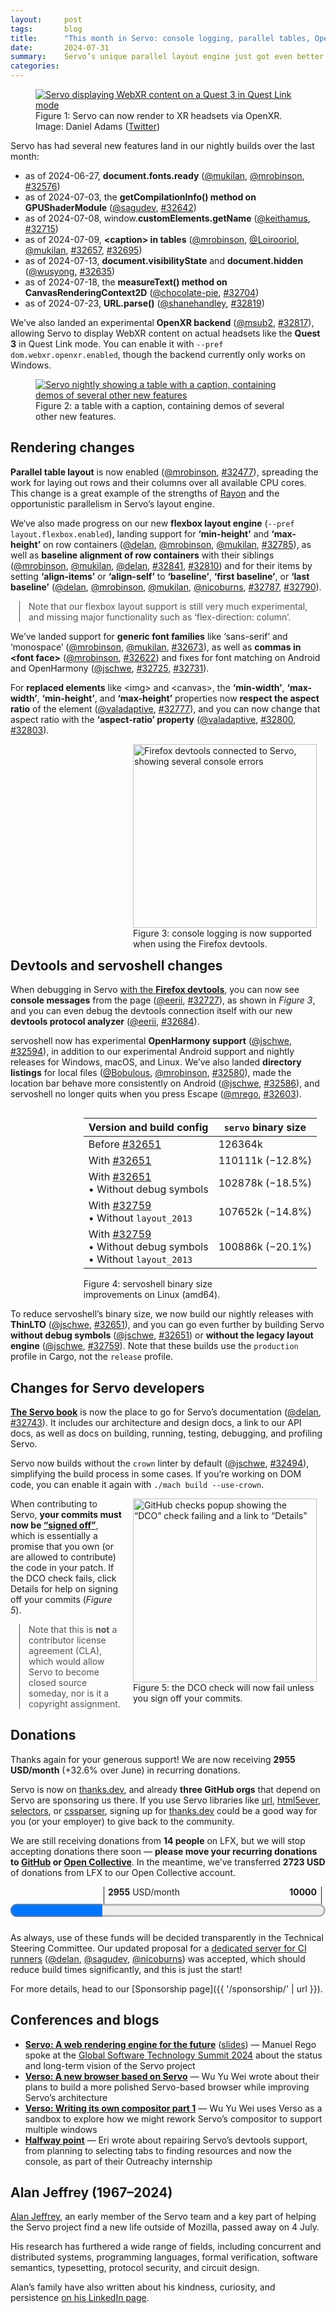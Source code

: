 ```yaml
---
layout:     post
tags:       blog
title:      "This month in Servo: console logging, parallel tables, OpenXR, and more!"
date:       2024-07-31
summary:    Servo’s unique parallel layout engine just got even better.
categories:
---
```


<figure><a href="{{ '/img/blog/quest-3-passthrough.png' | url }}"><img src="{{ '/img/blog/quest-3-passthrough.png' | url }}"
    alt="Servo displaying WebXR content on a Quest 3 in Quest Link mode"></a>
<figcaption>Figure 1: Servo can now render to XR headsets via OpenXR. Image: Daniel Adams (<a href="https://twitter.com/msub2official/status/1818533316477251669">Twitter</a>)</figcaption></figure>

<span class=_floatmin></span>
Servo has had several new features land in our nightly builds over the last month:

- as of 2024-06-27, **document.fonts.ready** ([@mukilan](https://github.com/mukilan), [@mrobinson](https://github.com/mrobinson), [#32576](https://github.com/servo/servo/pull/32576))
- as of 2024-07-03, the **getCompilationInfo() method on GPUShaderModule** ([@sagudev](https://github.com/sagudev), [#32642](https://github.com/servo/servo/pull/32642))
- as of 2024-07-08, window.**customElements.getName** ([@keithamus](https://github.com/keithamus), [#32715](https://github.com/servo/servo/pull/32715))
- as of 2024-07-09, **&lt;caption> in tables** ([@mrobinson](https://github.com/mrobinson), [@Loirooriol](https://github.com/Loirooriol), [@mukilan](https://github.com/mukilan), [#32657](https://github.com/servo/servo/pull/32657), [#32695](https://github.com/servo/servo/pull/32695))
- as of 2024-07-13, **document.visibilityState** and **document.hidden** ([@wusyong](https://github.com/wusyong), [#32635](https://github.com/servo/servo/pull/32635))
- as of 2024-07-18, the **measureText() method on CanvasRenderingContext2D** ([@chocolate-pie](https://github.com/chocolate-pie), [#32704](https://github.com/servo/servo/pull/32704))
- as of 2024-07-23, **URL.parse()** ([@shanehandley](https://github.com/shanehandley), [#32819](https://github.com/servo/servo/pull/32819))

We’ve also landed an experimental **OpenXR backend** ([@msub2](https://github.com/msub2), [#32817](https://github.com/servo/servo/pull/32817)), allowing Servo to display WebXR content on actual headsets like the **Quest 3** in Quest Link mode.
You can enable it with `--pref dom.webxr.openxr.enabled`, though the backend currently only works on Windows.

<figure><a href="{{ '/img/blog/july-2024.png' | url }}"><img src="{{ '/img/blog/july-2024.png' | url }}"
    alt="Servo nightly showing a table with a caption, containing demos of several other new features"></a>
<figcaption>Figure 2: a table with a caption, containing demos of several other new features.</figcaption></figure>

## <span class=_floatmin></span>Rendering changes

**Parallel table layout** is now enabled ([@mrobinson](https://github.com/mrobinson), [#32477](https://github.com/servo/servo/pull/32477)), spreading the work for laying out rows and their columns over all available CPU cores.
This change is a great example of the strengths of [Rayon](https://crates.io/crates/rayon) and the opportunistic parallelism in Servo’s layout engine.

We‘ve also made progress on our new **flexbox layout engine** (`--pref layout.flexbox.enabled`), landing support for **‘min-height’** and **‘max-height’** on row containers ([@delan](https://github.com/delan), [@mrobinson](https://github.com/mrobinson), [@mukilan](https://github.com/mukilan), [#32785](https://github.com/servo/servo/pull/32785)), as well as **baseline alignment of row containers** with their siblings ([@mrobinson](https://github.com/mrobinson), [@mukilan](https://github.com/mukilan), [@delan](https://github.com/delan), [#32841](https://github.com/servo/servo/pull/32841), [#32810](https://github.com/servo/servo/pull/32810)) and for their items by setting **‘align-items’** or **‘align-self’** to **‘baseline’**, **‘first baseline’**, or **‘last baseline’** ([@delan](https://github.com/delan), [@mrobinson](https://github.com/mrobinson), [@mukilan](https://github.com/mukilan), [@nicoburns](https://github.com/nicoburns), [#32787](https://github.com/servo/servo/pull/32787), [#32790](https://github.com/servo/servo/pull/32790)).

<aside class="_note">

Note that our flexbox layout support is still very much experimental, and missing major functionality such as ‘flex-direction: column’.
</aside>

We’ve landed support for **generic font families** like ‘sans-serif’ and ‘monospace’ ([@mrobinson](https://github.com/mrobinson), [@mukilan](https://github.com/mukilan), [#32673](https://github.com/servo/servo/pull/32673)), as well as **commas in &lt;font face>** ([@mrobinson](https://github.com/mrobinson), [#32622](https://github.com/servo/servo/pull/32622)) and fixes for font matching on Android and OpenHarmony ([@jschwe](https://github.com/jschwe), [#32725](https://github.com/servo/servo/pull/32725), [#32731](https://github.com/servo/servo/pull/32731)).

For **replaced elements** like &lt;img> and &lt;canvas>, the **‘min-width’**, **‘max-width’**, **‘min-height’**, and **‘max-height’** properties now **respect the aspect ratio** of the element ([@valadaptive](https://github.com/valadaptive), [#32777](https://github.com/servo/servo/pull/32777)), and you can now change that aspect ratio with the **‘aspect-ratio’ property** ([@valadaptive](https://github.com/valadaptive), [#32800](https://github.com/servo/servo/pull/32800), [#32803](https://github.com/servo/servo/pull/32803)).

<figure class="_figr"><a href="{{ '/img/blog/devtools-july-2024.png' | url }}"><img src="{{ '/img/blog/devtools-july-2024.png' | url }}"
    alt="Firefox devtools connected to Servo, showing several console errors"></a>
<figcaption>Figure 3: console logging is now supported when using the Firefox devtools.</figcaption></figure>

## <span class=_floatmin></span>Devtools and servoshell changes

When debugging in Servo [with the **Firefox devtools**](https://book.servo.org/running-servoshell.html), you can now see **console messages** from the page ([@eerii](https://github.com/eerii), [#32727](https://github.com/servo/servo/pull/32727)), as shown in *Figure 3*, and you can even debug the devtools connection itself with our new **devtools protocol analyzer** ([@eerii](https://github.com/eerii), [#32684](https://github.com/servo/servo/pull/32684)).

servoshell now has experimental **OpenHarmony support** ([@jschwe](https://github.com/jschwe), [#32594](https://github.com/servo/servo/pull/32594)), in addition to our experimental Android support and nightly releases for Windows, macOS, and Linux.
We’ve also landed **directory listings** for local files ([@Bobulous](https://github.com/Bobulous), [@mrobinson](https://github.com/mrobinson), [#32580](https://github.com/servo/servo/pull/32580)), made the location bar behave more consistently on Android ([@jschwe](https://github.com/jschwe), [#32586](https://github.com/servo/servo/pull/32586)), and servoshell no longer quits when you press Escape ([@mrego](https://github.com/mrego), [#32603](https://github.com/servo/servo/pull/32603)).

<figure class="_figr" style="clear: right;"><div style="text-align: left;">

| Version and build config | `servo` binary size |
|---|---|
| Before [#32651](https://github.com/servo/servo/pull/32651) | 126364k |
| With [#32651](https://github.com/servo/servo/pull/32651) | 110111k (−12.8%) |
| With [#32651](https://github.com/servo/servo/pull/32651)<br>• Without debug symbols | 102878k (−18.5%) |
| With [#32759](https://github.com/servo/servo/pull/32759)<br>• Without `layout_2013` | 107652k (−14.8%) |
| With [#32759](https://github.com/servo/servo/pull/32759)<br>• Without debug symbols<br>• Without `layout_2013` | 100886k (−20.1%) |
</div>
<figcaption>Figure 4: servoshell binary size improvements on Linux (amd64).</figcaption></figure>

<span class=_floatmin></span>
To reduce servoshell’s binary size, we now build our nightly releases with **ThinLTO** ([@jschwe](https://github.com/jschwe), [#32651](https://github.com/servo/servo/pull/32651)), and you can go even further by building Servo **without debug symbols** ([@jschwe](https://github.com/jschwe), [#32651](https://github.com/servo/servo/pull/32651)) or **without the legacy layout engine** ([@jschwe](https://github.com/jschwe), [#32759](https://github.com/servo/servo/pull/32759)).
Note that these builds use the `production` profile in Cargo, not the `release` profile.

## Changes for Servo developers

[**The Servo book**](https://book.servo.org) is now the place to go for Servo’s documentation ([@delan](https://github.com/delan), [#32743](https://github.com/servo/servo/pull/32743)).
It includes our architecture and design docs, a link to our API docs, as well as docs on building, running, testing, debugging, and profiling Servo.

Servo now builds without the `crown` linter by default ([@jschwe](https://github.com/jschwe), [#32494](https://github.com/servo/servo/pull/32494)), simplifying the build process in some cases.
If you’re working on DOM code, you can enable it again with `./mach build --use-crown`.

<figure class="_figr" style="clear: right;"><a href="{{ '/img/blog/dco-check.png' | url }}"><img src="{{ '/img/blog/dco-check.png' | url }}"
    alt="GitHub checks popup showing the “DCO” check failing and a link to “Details”"></a>
<figcaption>Figure 5: the DCO check will now fail unless you sign off your commits.</figcaption></figure>

<span class=_floatmin></span>
When contributing to Servo, **your commits must now be [“signed off”](https://developercertificate.org)**, which is essentially a promise that you own (or are allowed to contribute) the code in your patch.
If the DCO check fails, click Details for help on signing off your commits (*Figure 5*).

<aside class="_note">

Note that this is **not** a contributor license agreement (CLA), which would allow Servo to become closed source someday, nor is it a copyright assignment.
</aside>

## Donations

Thanks again for your generous support!
We are now receiving **2955 USD/month** (+32.6% over June) in recurring donations.

Servo is now on [thanks.dev](https://thanks.dev), and already **three GitHub orgs** that depend on Servo are sponsoring us there.
If you use Servo libraries like [url](https://crates.io/crates/url/reverse_dependencies), [html5ever](https://crates.io/crates/html5ever/reverse_dependencies), [selectors](https://crates.io/crates/selectors/reverse_dependencies), or [cssparser](https://crates.io/crates/cssparser/reverse_dependencies), signing up for [thanks.dev](https://thanks.dev) could be a good way for you (or your employer) to give back to the community.

We are still receiving donations from **14 people** on LFX, but we will stop accepting donations there soon — **please move your recurring donations to [GitHub](https://github.com/sponsors/servo) or [Open Collective](https://opencollective.com/servo)**.
In the meantime, we’ve transferred **2723 USD** of donations from LFX to our Open Collective account.

<figure class="_fig" style="width: 100%; margin: 1em 0;"><div class="_flex" style="height: calc(1lh + 3em); flex-flow: column nowrap; text-align: left;">
    <div style="position: relative; text-align: right;">
        <div style="position: absolute; margin-left: calc(100% * 2955 / 10000); padding-left: 0.5em;"><strong>2955</strong> USD/month</div>
        <div style="position: absolute; margin-left: calc(100% * 2955 / 10000); height: calc(1lh + 1.5em); border-left: 1px solid;"></div>
        <div style="position: absolute; margin-left: calc(100% - 0.5em); height: calc(1lh + 1.5em); border-left: 1px solid;"></div>
        <div style="padding-right: 1em;"><strong>10000</strong><!-- USD/month --></div>
    </div>
    <progress value="2955" max="10000" style="transform: scale(3); transform-origin: top left; width: calc(100% / 3);"></progress>
</div></figure>

As always, use of these funds will be decided transparently in the Technical Steering Committee.
Our updated proposal for a [dedicated server for CI runners](https://github.com/servo/project/issues/94#issuecomment-2252262955) ([@delan](https://github.com/delan), [@sagudev](https://github.com/sagudev), [@nicoburns](https://github.com/nicoburns)) was accepted, which should reduce build times significantly, and this is just the start!

For more details, head to our [Sponsorship page]({{ '/sponsorship/' | url }}).

## Conferences and blogs

- [**Servo: A web rendering engine for the future**](https://www.youtube.com/watch?v=SamA5Oz-G5w) ([slides](https://servo.org/slides/2024-07-02-global-software-technology-summit/)) — Manuel Rego spoke at the [Global Software Technology Summit 2024](https://huawei-events.de/en/gsts24.htm) about the status and long-term vision of the Servo project
- [**Verso: A new browser based on Servo**](https://wusyong.github.io/posts/verso-0-1/) — Wu Yu Wei wrote about their plans to build a more polished Servo-based browser while improving Servo’s architecture
- [**Verso: Writing its own compositor part 1**](https://wusyong.github.io/posts/verso-compositor-part1/) — Wu Yu Wei uses Verso as a sandbox to explore how we might rework Servo’s compositor to support multiple windows
- [**Halfway point**](https://conflor.es/blog/03_halfway_point) — Eri wrote about repairing Servo’s devtools support, from planning to selecting tabs to finding resources and now the console, as part of their Outreachy internship

## Alan Jeffrey (1967–2024)

[Alan Jeffrey](https://web.archive.org/web/20240714161830/https://asaj.org/), an early member of the Servo team and a key part of helping the Servo project find a new life outside of Mozilla, passed away on 4 July.

His research has furthered a wide range of fields, including concurrent and distributed systems, programming languages, formal verification, software semantics, typesetting, protocol security, and circuit design.

Alan’s family have also written about his kindness, curiosity, and persistence [on his LinkedIn page](https://www.linkedin.com/feed/update/activity:7215033040614436865/).

<style>
    /* guaranteed minimum width for first paragraph after a float */
    ._floatmin {
        display: block;
        width: 13em;
        overflow: hidden;
    }
    ._none {
        display: none;
    }
    ._fig:not(#specificity) {
        width: 33em;
        max-width: 100%;
        margin: 1em auto;
    }
    ._fig > ._flex {
        display: flex;
    }
    ._fig table {
        text-align: initial;
    }
    ._fig figcaption._notes {
        text-align: left;
        width: max-content;
        max-width: 100%;
    }
    ._figl:not(#specificity),
    ._figr:not(#specificity) {
        margin: 0 1em 1em;
    }
    ._figl {
        float: left;
        max-width: 100%;
    }
    ._figr {
        float: right;
        max-width: 100%;
    }
    ._figl > figcaption,
    ._figr > figcaption,
    ._figl > iframe,
    ._figr > iframe,
    ._figl > video,
    ._figr > video,
    ._figl > a > img,
    ._figr > a > img {
        width: 21em;
        max-width: 100%;
    }
    ._runin {
        margin-bottom: 1em;
    }
    ._runin > p,
    ._runin > h2 {
        display: inline;
    }
    ._correction {
        max-width: 33em;
        margin: 1em auto;
        border-bottom: 1px solid;
        padding-bottom: 1em;
    }
    ._note {
        margin: 1em 1em;
        border-left: 1px solid;
        padding-left: 1em;
        opacity: 0.75;
    }
</style>
